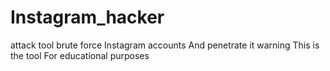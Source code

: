 # Instagram_hacker
attack tool brute force Instagram accounts And penetrate it warning This is the tool For educational purposes 
